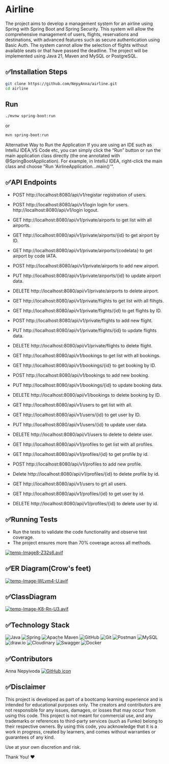 # Airline
The project aims to develop a management system for an airline using Spring with Spring Boot and Spring Security. This system will allow the comprehensive management of users, flights, reservations and destinations, with advanced features such as secure authentication using Basic Auth. The system cannot allow the selection of flights without available seats or that have passed the deadline. The project will be implemented using Java 21, Maven and MySQL or PostgreSQL.

## ✅Installation Steps
```bash
git clone https://github.com/NepyAnna/airline.git
cd airline
```
## Run

```bash
./mvnw spring-boot:run
```
or
```bash
mvn spring-boot:run
```
Alternative Way to Run the Application
If you are using an IDE such as IntelliJ IDEA,VS Code etc, you can simply click the “Run” button or run the main application class directly (the one annotated with @SpringBootApplication).
For example, in IntelliJ IDEA, right-click the main class and choose "Run 'AirlineApplication...main()'".


## ✅API Endpoints
- POST http://localhost:8080/api/v1/registar registration of users.
- POST http://localhost:8080/api/v1/login login for users.
     http://localhost:8080/api/v1/login logout.

- GET http://localhost:8080/api/v1/private/airports  to get list with all airports.
- GET http://localhost:8080/api/v1/private/airports/{id} to get airport by ID.
- GET http://localhost:8080/api/v1/private/airports/{codeIata} to get airport by code IATA.
- POST http://localhost:8080/api/v1/private/airports  to add new airport.
- PUT http://localhost:8080/api/v1/private/airports/{id} to update airport data.
- DELETE http://localhost:8080/api/v1/private/airports to delete airport.


- GET http://localhost:8080/api/v1/private/flights to get list with all flihgts.
- GET http://localhost:8080/api/v1/private/flights/{id} to get flights by ID.
- POST http://localhost:8080/api/v1/private/flights to add new flight.
- PUT http://localhost:8080/api/v1/private/flights/{id} to update flights data.
- DELETE http://localhost:8080/api/v1/private/flights to delete flight.

- GET http://localhost:8080/api/v1/bookings to get list with all bookings.
- GET http://localhost:8080/api/v1/bookings/{id} to get booking by ID.
- POST http://localhost:8080/api/v1/bookings to add new booking.
- PUT http://localhost:8080/api/v1/bookings/{id} to update booking data.
- DELETE http://localhost:8080/api/v1/bookings to delete booking by ID.


- GET http://localhost:8080/api/v1/users  to get list with all.
- GET http://localhost:8080/api/v1/users/{id} to get user by ID.
- PUT http://localhost:8080/api/v1/users/{id} to update user data.
- DELETE http://localhost:8080/api/v1/users to delete  to delete user.


- GET http://localhost:8080/api/v1/profiles  to get list with all profiles.
- GET http://localhost:8080/api/v1/profiles/{id}  to get profile by id.
- POST http://localhost:8080/api/v1/profiles  to add new profile.
- Delete http://localhost:8080/api/v1/profiles/{id} to delete profile by id.

- GET http://localhost:8080/api/v1/users to grt all users.
- GET http://localhost:8080/api/v1/profiles/{id}  to get user by id.
- DELETE http://localhost:8080/api/v1/profiles/{id}  to delete user by id.

## ✅Running Tests
- Run the tests to validate the code functionality and observe test coverage.
- The project ensures more than 70% coverage across all methods.

[![temp-Image8-Z32s6.avif](https://i.postimg.cc/y8FMr2cp/temp-Image8-Z32s6.avif)](https://postimg.cc/G4mg47Mv)

## ✅ER Diagram(Crow's feet)
[![temp-Image-WLvm4-U.avif](https://i.postimg.cc/gjG073B1/temp-Image-WLvm4-U.avif)](https://postimg.cc/ftgZtSsv)

## ✅ClassDiagram
[![temp-Image-K8-Rn-U3.avif](https://i.postimg.cc/htrCmn9n/temp-Image-K8-Rn-U3.avif)](https://postimg.cc/Wdd6RQWY)

## ✅Technology Stack
![Java](https://img.shields.io/badge/java-%23ED8B00.svg?style=for-the-badge&logo=openjdk&logoColor=white)
![Spring](https://img.shields.io/badge/spring-%236DB33F.svg?style=for-the-badge&logo=spring&logoColor=white)
![Apache Maven](https://img.shields.io/badge/Apache%20Maven-C71A36?style=for-the-badge&logo=Apache%20Maven&logoColor=white)
![GitHub](https://img.shields.io/badge/github-%23121011.svg?style=for-the-badge&logo=github&logoColor=white)
![Git](https://img.shields.io/badge/git-%23F05033.svg?style=for-the-badge&logo=git&logoColor=white)
![Postman](https://img.shields.io/badge/Postman-FF6C37?style=for-the-badge&logo=postman&logoColor=white)
![MySQL](https://img.shields.io/badge/MySQL-4479A1?style=for-the-badge&logo=mysql&logoColor=white)
![draw.io](https://img.shields.io/badge/draw.io-F08705?style=for-the-badge&logo=diagramsdotnet&logoColor=white)
![Cloudinary](https://img.shields.io/badge/cloudinary-3448C5?style=for-the-badge&logo=cloudinary&logoColor=white)
![Swagger](https://img.shields.io/badge/swagger-%2385EA2D.svg?style=for-the-badge&logo=swagger&logoColor=black)
![Docker](https://img.shields.io/badge/Docker-2496ED?style=for-the-badge&logo=docker&logoColor=white)

## ✅Contributors
Anna Nepyivoda
     <a href="https://github.com/NepyAnna">
          <picture>
               <source srcset="https://img.icons8.com/ios-glyphs/30/ffffff/github.png" media="(prefers-color-scheme: dark)">
               <source srcset="https://img.icons8.com/ios-glyphs/30/000000/github.png" media="(prefers-color-scheme: light)">
               <img src="https://img.icons8.com/ios-glyphs/30/000000/github.png" alt="GitHub icon"/>
          </picture>
     </a>

## ✅Disclaimer
This project is developed as part of a bootcamp learning experience and is intended for educational purposes only. The creators and contributors are not responsible for any issues, damages, or losses that may occur from using this code.
This project is not meant for commercial use, and any trademarks or references to third-party services (such as Funko) belong to their respective owners. By using this code, you acknowledge that it is a work in progress, created by learners, and comes without warranties or guarantees of any kind.

Use at your own discretion and risk.

Thank You! ❤️